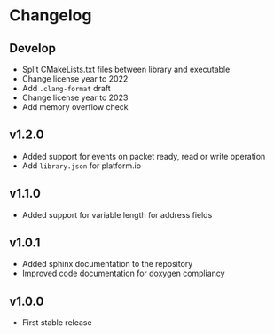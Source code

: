 # Changelog

## Develop

- Split CMakeLists.txt files between library and executable
- Change license year to 2022
- Add `.clang-format` draft
- Change license year to 2023
- Add memory overflow check

## v1.2.0

- Added support for events on packet ready, read or write operation
- Add `library.json` for platform.io

## v1.1.0

- Added support for variable length for address fields

## v1.0.1

- Added sphinx documentation to the repository
- Improved code documentation for doxygen compliancy

## v1.0.0

- First stable release
